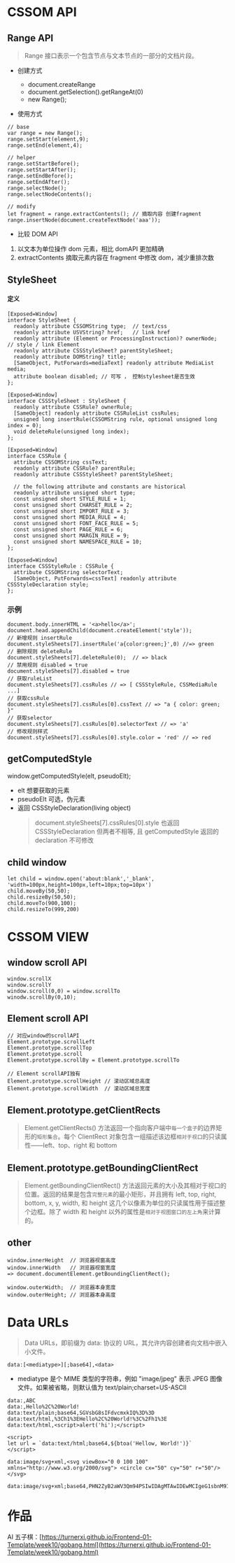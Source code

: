 # CSSOM API

## Range API

> Range 接口表示一个包含节点与文本节点的一部分的文档片段。

- 创建方式

  - document.createRange
  - document.getSelection().getRangeAt(0)
  - new Range();

- 使用方式

```
// base
var range = new Range();
range.setStart(element,9);
range.setEnd(element,4);

// helper
range.setStartBefore();
range.setStartAfter();
range.setEndBefore();
range.setEndAfter();
range.selectNode();
range.selectNodeContents();

// modify
let fragment = range.extractContents(); // 摘取内容 创建fragment
range.insertNode(document.createTextNode('aaa'));
```

- 比较 DOM API

1. 以文本为单位操作 dom 元素，相比 domAPI 更加精确
2. extractContents 摘取元素内容在 fragment 中修改 dom，减少重排次数

## StyleSheet

#### 定义

```
[Exposed=Window]
interface StyleSheet {
  readonly attribute CSSOMString type;  // text/css
  readonly attribute USVString? href;   // link href
  readonly attribute (Element or ProcessingInstruction)? ownerNode;   // style / link Element
  readonly attribute CSSStyleSheet? parentStyleSheet;
  readonly attribute DOMString? title;
  [SameObject, PutForwards=mediaText] readonly attribute MediaList media;
  attribute boolean disabled; // 可写 ， 控制stylesheet是否生效
};

[Exposed=Window]
interface CSSStyleSheet : StyleSheet {
  readonly attribute CSSRule? ownerRule;
  [SameObject] readonly attribute CSSRuleList cssRules;
  unsigned long insertRule(CSSOMString rule, optional unsigned long index = 0);
  void deleteRule(unsigned long index);
};

[Exposed=Window]
interface CSSRule {
  attribute CSSOMString cssText;
  readonly attribute CSSRule? parentRule;
  readonly attribute CSSStyleSheet? parentStyleSheet;

  // the following attribute and constants are historical
  readonly attribute unsigned short type;
  const unsigned short STYLE_RULE = 1;
  const unsigned short CHARSET_RULE = 2;
  const unsigned short IMPORT_RULE = 3;
  const unsigned short MEDIA_RULE = 4;
  const unsigned short FONT_FACE_RULE = 5;
  const unsigned short PAGE_RULE = 6;
  const unsigned short MARGIN_RULE = 9;
  const unsigned short NAMESPACE_RULE = 10;
};

[Exposed=Window]
interface CSSStyleRule : CSSRule {
  attribute CSSOMString selectorText;
  [SameObject, PutForwards=cssText] readonly attribute CSSStyleDeclaration style;
};
```

### 示例

```
document.body.innerHTML = '<a>hello</a>';
document.head.appendChild(document.createElement('style'));
// 新增规则 insertRule
document.styleSheets[7].insertRule('a{color:green;}',0) //=> green
// 删除规则 deleteRule
document.styleSheets[7].deleteRule(0);  // => black
// 禁用规则 disabled = true
document.styleSheets[7].disabled = true
// 获取ruleList
document.styleSheets[7].cssRules // => [ CSSStyleRule, CSSMediaRule ...]
// 获取cssRule
document.styleSheets[7].cssRules[0].cssText // => "a { color: green; }"
// 获取selector
document.styleSheets[7].cssRules[0].selectorText // => 'a'
// 修改规则样式
document.styleSheets[7].cssRules[0].style.color = 'red' // => red
```

## getComputedStyle

window.getComputedStyle(elt, pseudoElt);

- elt 想要获取的元素
- pseudoElt 可选，伪元素
- 返回 CSSStyleDeclaration(living object)
  > document.styleSheets[7].cssRules[0].style 也返回 CSSStyleDeclaration 但两者不相等, 且 getComputedStyle 返回的 declaration 不可修改

## child window

```
let child = window.open('about:blank','_blank', 'width=100px,height=100px,left=10px;top=10px')
child.moveBy(50,50);
child.resizeBy(50,50);
child.moveTo(900,100);
child.resizeTo(999,200)
```

# CSSOM VIEW

## window scroll API

```
window.scrollX
window.scrollY
window.scroll(0,0) = window.scrollTo
winodw.scrollBy(0,10);
```

## Element scroll API

```
// 对应window的scrollAPI
Element.prototype.scrollLeft
Element.prototype.scrollTop
Element.prototype.scroll
Element.prototype.scrollBy = Element.prototype.scrollTo

// Element scrollAPI独有
Element.prototype.scrollHeight // 滚动区域总高度
Element.prototype.scrollWidth  // 滚动区域总宽度
```

## Element.prototype.getClientRects

> Element.getClientRects() 方法返回一个指向客户端中`每一个盒子`的边界矩形的`矩形集合`。每个 ClientRect 对象包含一组描述该边框`相对于视口`的只读属性——left、top、right 和 bottom

## Element.prototype.getBoundingClientRect

> Element.getBoundingClientRect() 方法返回元素的大小及其相对于视口的位置。返回的结果是包含`完整元素`的最小矩形，并且拥有 left, top, right, bottom, x, y, width, 和 height 这几个以像素为单位的只读属性用于描述整个边框。除了 width 和 height 以外的属性是`相对于视图窗口的左上角`来计算的。

## other

```
window.innerHeight  // 浏览器视窗高度
window.innerWidth   // 浏览器视窗宽度
=> document.documentElement.getBoundingClientRect();

window.outerWidth;  // 浏览器本身宽度
window.outerHeight; // 浏览器本身高度
```

# Data URLs

> Data URLs，即前缀为 data: 协议的 URL，其允许内容创建者向文档中嵌入小文件。

```
data:[<mediatype>][;base64],<data>
```

- mediatype 是个 MIME 类型的字符串，例如 "image/jpeg" 表示 JPEG 图像文件。如果被省略，则默认值为 text/plain;charset=US-ASCII

```
data:,ABC
data:,Hello%2C%20World!
data:text/plain;base64,SGVsbG8sIFdvcmxkIQ%3D%3D
data:text/html,%3Ch1%3EHello%2C%20World!%3C%2Fh1%3E
data:text/html,<script>alert('hi');</script>

<script>
let url = `data:text/html;base64,${btoa('Hellow, World!')}`
</script>

data:image/svg+xml,<svg viewBox="0 0 100 100" xmlns="http://www.w3.org/2000/svg"> <circle cx="50" cy="50" r="50"/> </svg>

data:image/svg+xml;base64,PHN2ZyB2aWV3Qm94PSIwIDAgMTAwIDEwMCIgeG1sbnM9Imh0dHA6Ly93d3cudzMub3JnLzIwMDAvc3ZnIj4gPGNpcmNsZSBjeD0iNTAiIGN5PSI1MCIgcj0iNTAiLz4gPC9zdmc+
```

# 作品

AI 五子棋：[https://turnerxi.github.io/Frontend-01-Template/week10/gobang.html](https://turnerxi.github.io/Frontend-01-Template/week10/gobang.html)
